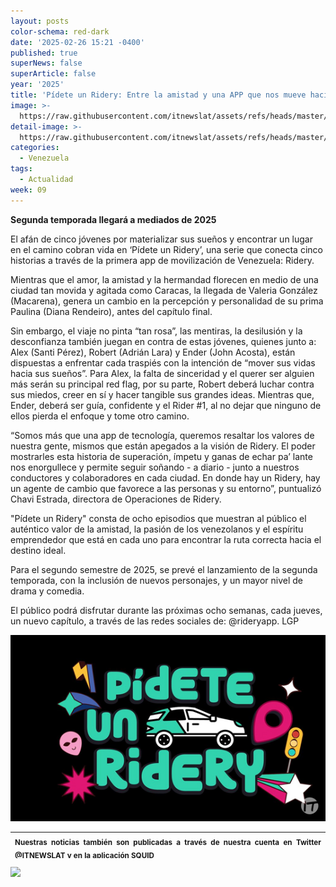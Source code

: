 ```yaml
---
layout: posts
color-schema: red-dark
date: '2025-02-26 15:21 -0400'
published: true
superNews: false
superArticle: false
year: '2025'
title: 'Pídete un Ridery: Entre la amistad y una APP que nos mueve hacia el éxito'
image: >-
  https://raw.githubusercontent.com/itnewslat/assets/refs/heads/master/img/540x320/Pidete-un-Ridery-p.jpg
detail-image: >-
  https://raw.githubusercontent.com/itnewslat/assets/refs/heads/master/img/1024x680/Pidete-un-Ridery-g.jpg
categories:
  - Venezuela
tags:
  - Actualidad
week: 09
---
```

**Segunda temporada llegará a mediados de 2025**

El afán de cinco jóvenes por materializar sus sueños y encontrar un lugar en el camino cobran vida en ‘Pídete un Ridery’, una serie que conecta cinco historias a través de la primera app de movilización de Venezuela: Ridery. 

Mientras que el amor, la amistad y la hermandad florecen en medio de una ciudad tan movida y agitada como Caracas, la llegada de Valeria González (Macarena), genera un cambio en la percepción y personalidad de su prima Paulina (Diana Rendeiro), antes del capítulo final.

Sin embargo, el viaje no pinta “tan rosa”, las mentiras, la desilusión y la desconfianza también juegan en contra de estas jóvenes, quienes junto a: Alex (Santi Pérez), Robert (Adrián Lara) y Ender (John Acosta), están dispuestas a enfrentar cada traspiés con la intención de “mover sus vidas hacia sus sueños”. Para Alex, la falta de sinceridad y el querer ser alguien más serán su principal red flag, por su parte, Robert deberá luchar contra sus miedos, creer en sí y hacer tangible sus grandes ideas. Mientras que, Ender, deberá ser guía, confidente y el Rider #1, al no dejar que ninguno de ellos pierda el enfoque y tome otro camino. 

“Somos más que una app de tecnología, queremos resaltar los valores de nuestra gente, mismos que están apegados a la visión de Ridery. El poder mostrarles esta historia de superación, ímpetu y ganas de echar pa’ lante nos enorgullece y permite seguir soñando - a diario - junto a nuestros conductores y colaboradores en cada ciudad. En donde hay un Ridery, hay un agente de cambio que favorece a las personas y su entorno”, puntualizó Chavi Estrada, directora de Operaciones de Ridery.

"Pídete un Ridery" consta de ocho episodios que muestran al público el auténtico valor de la amistad, la pasión de los venezolanos y el espíritu emprendedor que está en cada uno para encontrar la ruta correcta hacia el destino ideal.

Para el segundo semestre de 2025, se prevé el lanzamiento de la segunda temporada, con la inclusión de nuevos personajes, y un mayor nivel de drama y comedia. 

El público podrá disfrutar durante las próximas ocho semanas, cada jueves, un nuevo capítulo, a través de las redes sociales de: @rideryapp. LGP

![](https://raw.githubusercontent.com/itnewslat/assets/refs/heads/master/img/540x320/Pidete-un-Ridery-p.jpg)

<table style="height: 42px;" width="569">
<tbody>
<tr>
<td style="text-align: justify;"><sub><strong>Nuestras noticias también son publicadas a través de nuestra cuenta en Twitter <a href="https://twitter.com/itnewslat?lang=es">@ITNEWSLAT</a> y en la aplicación <a href="https://squidapp.co/en/">SQUID</a></strong></sub></td>
</tr>
</tbody>
</table>

<img src="https://tracker.metricool.com/c3po.jpg?hash=56f88a41e39ab42c063cc51676587a04"/>
